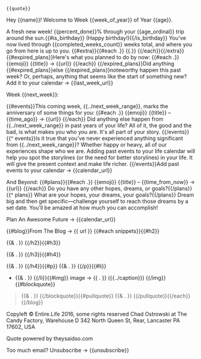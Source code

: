     {{quote}}

Hey {{name}}! Welcome to Week {{week_of_year}} of Year {{age}}.

A fresh new week! {{percent_done}}% through your {{age_ordinal}} trip around the sun.{{#is_birthday}} (Happy birthday!){{/is_birthday}}
You've now lived through {{completed_weeks_count}} weeks total,
and where you go from here is up to you.
{{#extra}}{{#each .}}
{{.}}
{{/each}}{{/extra}}
{{#expired_plans}}Here's what you planned to do by now:
{{#each .}}
{{emoji}} {{title}} → {{url}}
{{/each}}
{{/expired_plans}}Did anything {{#expired_plans}}else {{/expired_plans}}noteworthy happen this past week?
Or, perhaps, anything that seems like the start of something new?
Add it to your calendar → {{last_week_url}}



Week {{next_week}}:

{{#events}}This coming week, {{../next_week_range}}, marks the anniversary of some things for you:
{{#each .}}
{{emoji}} {{title}} – {{time_ago}} → {{url}}
{{/each}}
Did anything else happen from {{../next_week_range}} in past
years of your life? All of it, the good and the bad, is what makes you
who you are. It's all part of your story.
{{/events}}{{^ events}}Is it true that you've never experienced anything significant from
{{../next_week_range}}? Whether happy or heavy, all of our
experiences shape who we are. Adding past events to your life calendar
will help you spot the storylines (or the need for better storylines) in
your life. It will give the present context and make life richer.
{{/events}}Add past events to your calendar → {{calendar_url}}


And Beyond:
{{#plans}}{{#each .}}
{{emoji}} {{title}} – {{time_from_now}} → {{url}}
{{/each}}
Do you have any other hopes, dreams, or goals?{{/plans}}{{^ plans}}
What are your hopes, your dreams, your goals?{{/plans}}
Dream big and then get specific—challenge yourself to reach
those dreams by a set date. You'll be amazed at how much
you can accomplish!

Plan An Awesome Future → {{calendar_url}}


{{#blog}}From The Blog
→ {{ url }}
{{#each snippets}}{{#h2}}

{{& . }}
{{/h2}}{{#h3}}

{{& . }}
{{/h3}}{{#h4}}

{{& . }}
{{/h4}}{{#p}}
{{& . }}
{{/p}}{{#li}}
* {{& . }}
{{/li}}{{#img}}
image → {{ . }} ({{../caption}})
{{/img}}{{#blockquote}}
> {{& . }}
{{/blockquote}}{{#pullquote}}
  {{& . }}
{{/pullquote}}{{/each}}
{{/blog}}


Copyleft © Entire.Life 2016, some rights reserved
Chad Ostrowski at The Candy Factory, Warehouse D
342 North Queen St, Rear, Lancaster PA 17602, USA

Quote powered by theysaidso.com

Too much email? Unsubscribe → {{unsubscribe}}
